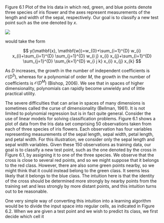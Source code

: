 Figure 6.1 Plot of the Iris data in which red, green, and blue points denote three species of iris flower and the axes represent measurements of the length and width of the sepal, respectively. Our goal is to classify a new test point such as the one denoted by $x$.

![](https://cdn.mathpix.com/cropped/2024_05_26_b8f14dbc6f67539ba08cg-1.jpg?height=684&width=706&top_left_y=222&top_left_x=956)

would take the form

$$
y(\mathbf{x}, \mathbf{w})=w_{0}+\sum_{i=1}^{D} w_{i} x_{i}+\sum_{i=1}^{D} \sum_{j=1}^{D} w_{i j} x_{i} x_{j}+\sum_{i=1}^{D} \sum_{j=1}^{D} \sum_{k=1}^{D} w_{i j k} x_{i} x_{j} x_{k}
$$

As $D$ increases, the growth in the number of independent coefficients is $\mathcal{O}\left(D^{3}\right)$, whereas for a polynomial of order $M$, the growth in the number of coefficients is $\mathcal{O}\left(D^{M}\right)$ (Bishop, 2006). We see that in spaces of higher dimensionality, polynomials can rapidly become unwieldy and of little practical utility.

The severe difficulties that can arise in spaces of many dimensions is sometimes called the curse of dimensionality (Bellman, 1961). It is not limited to polynomial regression but is in fact quite general. Consider the use of linear models for solving classification problems. Figure 6.1 shows a plot of data from the Iris data set comprising 50 observations taken from each of three species of iris flowers. Each observation has four variables representing measurements of the sepal length, sepal width, petal length, and petal width. For this illustration, we consider only the sepal length and sepal width variables. Given these 150 observations as training data, our goal is to classify a new test point, such as the one denoted by the cross in Figure 6.1, by assigning it to one of the three species. We observe that the cross is close to several red points, and so we might suppose that it belongs to the red class. However, there are also some green points nearby, so we might think that it could instead belong to the green class. It seems less likely that it belongs to the blue class. The intuition here is that the identity of the cross should be determined more strongly by nearby points from the training set and less strongly by more distant points, and this intuition turns out to be reasonable.

One very simple way of converting this intuition into a learning algorithm would be to divide the input space into regular cells, as indicated in Figure 6.2. When we are given a test point and we wish to predict its class, we first decide which cell it